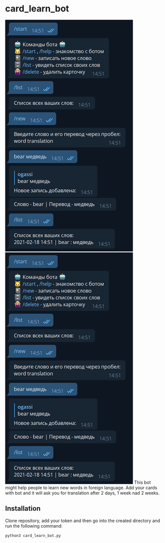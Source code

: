 # card_learn_bot

![Start](/images/prtsc1.png)
![Check](/images/prtsc1.png)
This bot might help people to learn new words in foreign language.
Add your cards with bot and it will ask you for translation after 2 days, 1 week nad 2 weeks.
## Installation

Clone repository, add your token and then go into the created directory and run the following command:

```
python3 card_learn_bot.py
```
